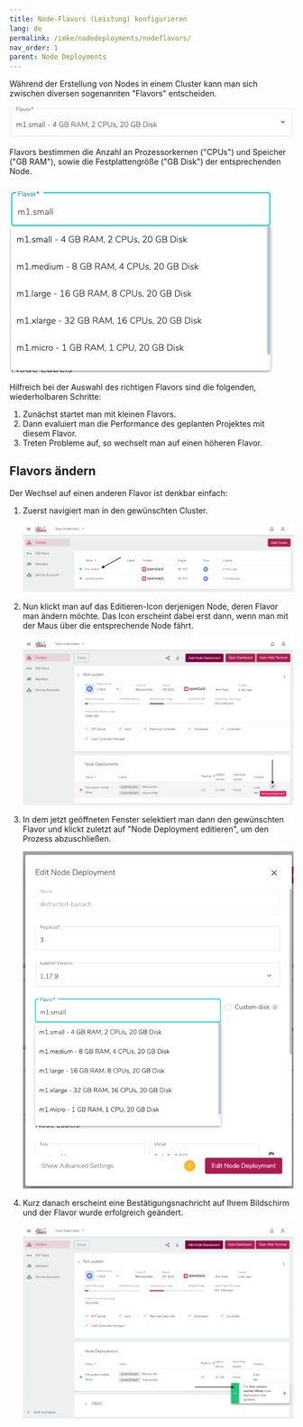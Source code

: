 ```yaml
---
title: Node-Flavors (Leistung) konfigurieren
lang: de
permalink: /imke/nodedeployments/nodeflavors/
nav_order: 1
parent: Node Deployments
---
```


Während der Erstellung von Nodes in einem Cluster kann man sich zwischen diversen sogenannten "Flavors" entscheiden.

![Flavor-Select](flavor-select.png?resize=600,65)

Flavors bestimmen die Anzahl an Prozessorkernen ("CPUs") und Speicher ("GB RAM"), sowie die Festplattengröße ("GB Disk") der entsprechenden Node.

![Flavors](flavors.png?resize=600,500)

Hilfreich bei der Auswahl des richtigen Flavors sind die folgenden, wiederholbaren Schritte:

1. Zunächst startet man mit kleinen Flavors.
2. Dann evaluiert man die Performance des geplanten Projektes mit diesem Flavor.
3. Treten Probleme auf, so wechselt man auf einen höheren Flavor.

## Flavors ändern

Der Wechsel auf einen anderen Flavor ist denkbar einfach:

1. Zuerst navigiert man in den gewünschten Cluster.

    ![Clusters](clusters.png?resize=1500,300)

1. Nun klickt man auf das Editieren-Icon derjenigen Node, deren Flavor man ändern möchte. Das Icon erscheint dabei erst dann, wenn man mit der Maus über die entsprechende Node fährt.

    ![Node-Selection](node-selection.png?resize=1500,700)

1. In dem jetzt geöffneten Fenster selektiert man dann den gewünschten Flavor und klickt zuletzt auf "Node Deployment editieren", um den Prozess abzuschließen.

    ![Edit-Node](edit-node.png?resize=600,700)

1. Kurz danach erscheint eine Bestätigungsnachricht auf Ihrem Bildschirm und der Flavor wurde erfolgreich geändert.

    ![Success-Message](success-message.png?resize=600,700)
